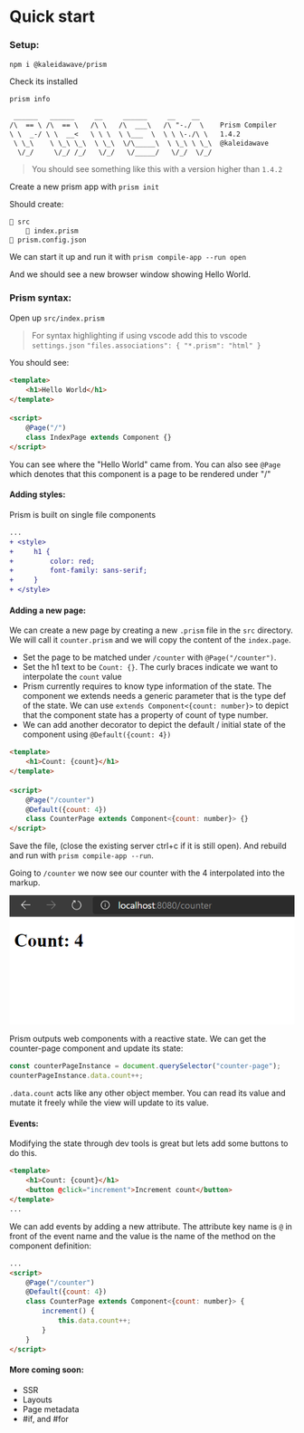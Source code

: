 # Quick start

### Setup:

```
npm i @kaleidawave/prism
```

Check its installed

```
prism info
```

```
 ______   ______     __     ______     __    __
/\  == \ /\  == \   /\ \   /\  ___\   /\ "-./  \    Prism Compiler
\ \  _-/ \ \  __<   \ \ \  \ \___  \  \ \ \-./\ \   1.4.2
 \ \_\    \ \_\ \_\  \ \_\  \/\_____\  \ \_\ \ \_\  @kaleidawave
  \/_/     \/_/ /_/   \/_/   \/_____/   \/_/  \/_/
```

> You should see something like this with a version higher than `1.4.2`

Create a new prism app with `prism init`

Should create:

```
📂 src
	📜 index.prism
📜 prism.config.json
```

We can start it up and run it with `prism compile-app --run open`

And we should see a new browser window showing Hello World.

### Prism syntax:

Open up `src/index.prism`

> For syntax highlighting if using vscode add this to vscode `settings.json` `"files.associations": { "*.prism": "html" }`

You should see:

```html
<template>
    <h1>Hello World</h1>
</template>

<script>
    @Page("/")
    class IndexPage extends Component {}
</script>
```

You can see where the "Hello World" came from. You can also see `@Page` which denotes that this component is a page to be rendered under "/"

#### Adding styles:

Prism is built on single file components

```diff
...
+ <style>
+     h1 {
+         color: red;
+         font-family: sans-serif;
+     }
+ </style>
```

#### Adding a new page:

We can create a new page by creating a new `.prism` file in the `src` directory. We will call it `counter.prism` and we will copy the content of the `index.page`. 

- Set the page to be matched under `/counter` with `@Page("/counter")`. 
- Set the h1 text to be `Count: {}`. The curly braces indicate we want to interpolate the `count` value
- Prism currently requires to know type information of the state. The component we extends needs a generic parameter that is the type def of the state. We can use `extends Component<{count: number}>` to depict that the component state has a property of count of type number. 
- We can add another decorator to depict the default / initial state of the component using `@Default({count: 4})` 

```html
<template>
    <h1>Count: {count}</h1>
</template>

<script>
    @Page("/counter")
    @Default({count: 4})
    class CounterPage extends Component<{count: number}> {}
</script>
```

Save the file, (close the existing server ctrl+c if it is still open). And rebuild and run with `prism compile-app --run`. 

Going to `/counter` we now see our counter with the 4 interpolated into the markup.

![image-20201122171456280](quickstart.assets/image-20201122171456280.png)

Prism outputs web components with a reactive state. We can get the counter-page component and update its state:

```js
const counterPageInstance = document.querySelector("counter-page");
counterPageInstance.data.count++;
```

`.data.count` acts like any other object member. You can read its value and mutate it freely while the view will update to its value.

#### Events:

Modifying the state through dev tools is great but lets add some buttons to do this. 

```html
<template>
    <h1>Count: {count}</h1>
    <button @click="increment">Increment count</button>
</template>
...
```

We can add events by adding a new attribute.  The attribute key name is `@` in front of the event name and the value is the name of the method on the component definition:

```html
...
<script>
    @Page("/counter")
    @Default({count: 4})
    class CounterPage extends Component<{count: number}> {
        increment() {
            this.data.count++;
        }
    }
</script>
```

#### More coming soon:

- SSR
- Layouts
- Page metadata
- #if, and #for
